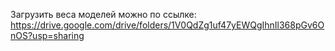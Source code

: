 Загрузить веса моделей можно по ссылке: https://drive.google.com/drive/folders/1V0QdZg1uf47yEWQgIhnIl368pGv6OnOS?usp=sharing
